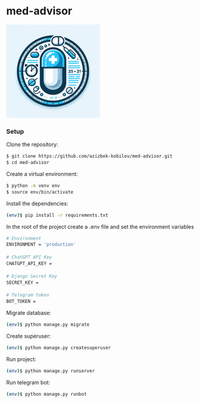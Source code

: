 # med-advisor

<img src="images/screenshot_1.png" width="250" />

### Setup

Clone the repository:
```sh
$ git clone https://github.com/azizbek-kobilov/med-advisor.git
$ cd med-advisor
```

Create a virtual environment:
```sh
$ python -m venv env
$ source env/bin/activate
```

Install the dependencies:
```sh
(env)$ pip install -r requirements.txt
```

In the root of the project create a .env file and set the environment variables
```sh
# Environment
ENVIRONMENT = 'production'

# ChatGPT API Key
CHATGPT_API_KEY = 

# Django Secret Key
SECRET_KEY = 

# Telegram token
BOT_TOKEN = 
```

Migrate database:
```sh
(env)$ python manage.py migrate
```

Create superuser:
```sh
(env)$ python manage.py createsuperuser
```

Run project:
```sh
(env)$ python manage.py runserver
```

Run telegram bot:
```sh
(env)$ python manage.py runbot
```
